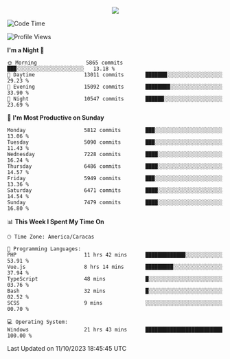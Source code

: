 <p align="center">
  <a href="http://www.github.com/thevacs">
    <img src="https://github-readme-streak-stats.herokuapp.com/?user=thevacs&stroke=ffffff&background=1c1917&ring=0891b2&fire=0891b2&currStreakNum=ffffff&currStreakLabel=0891b2&sideNums=ffffff&sideLabels=ffffff&dates=ffffff&hide_border=true" />
  </a>
</p>

<!--START_SECTION:waka-->
![Code Time](http://img.shields.io/badge/Code%20Time-1%2C774%20hrs%2055%20mins-blue)

![Profile Views](http://img.shields.io/badge/Profile%20Views-0-blue)

**I'm a Night 🦉** 

```text
🌞 Morning                5865 commits        ███░░░░░░░░░░░░░░░░░░░░░░   13.18 % 
🌆 Daytime                13011 commits       ███████░░░░░░░░░░░░░░░░░░   29.23 % 
🌃 Evening                15092 commits       ████████░░░░░░░░░░░░░░░░░   33.90 % 
🌙 Night                  10547 commits       ██████░░░░░░░░░░░░░░░░░░░   23.69 % 
```
📅 **I'm Most Productive on Sunday** 

```text
Monday                   5812 commits        ███░░░░░░░░░░░░░░░░░░░░░░   13.06 % 
Tuesday                  5090 commits        ███░░░░░░░░░░░░░░░░░░░░░░   11.43 % 
Wednesday                7228 commits        ████░░░░░░░░░░░░░░░░░░░░░   16.24 % 
Thursday                 6486 commits        ████░░░░░░░░░░░░░░░░░░░░░   14.57 % 
Friday                   5949 commits        ███░░░░░░░░░░░░░░░░░░░░░░   13.36 % 
Saturday                 6471 commits        ████░░░░░░░░░░░░░░░░░░░░░   14.54 % 
Sunday                   7479 commits        ████░░░░░░░░░░░░░░░░░░░░░   16.80 % 
```


📊 **This Week I Spent My Time On** 

```text
🕑︎ Time Zone: America/Caracas

💬 Programming Languages: 
PHP                      11 hrs 42 mins      █████████████░░░░░░░░░░░░   53.91 % 
Vue.js                   8 hrs 14 mins       █████████░░░░░░░░░░░░░░░░   37.94 % 
TypeScript               48 mins             █░░░░░░░░░░░░░░░░░░░░░░░░   03.76 % 
Bash                     32 mins             █░░░░░░░░░░░░░░░░░░░░░░░░   02.52 % 
SCSS                     9 mins              ░░░░░░░░░░░░░░░░░░░░░░░░░   00.70 % 

💻 Operating System: 
Windows                  21 hrs 43 mins      █████████████████████████   100.00 % 
```


 Last Updated on 11/10/2023 18:45:45 UTC
<!--END_SECTION:waka-->
